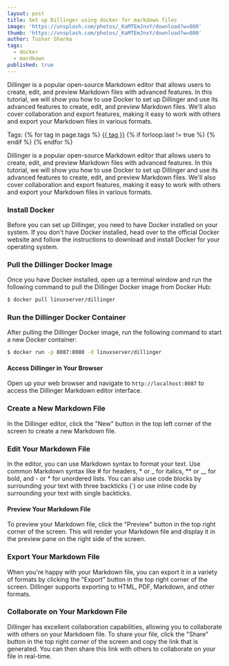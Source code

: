 ```yaml
---
layout: post
title: Set up Dillinger using docker for markdown files
image: 'https://unsplash.com/photos/_KaMTEmJnxY/download?w=800'
thumb: 'https://unsplash.com/photos/_KaMTEmJnxY/download?w=800'
author: Tushar Sharma
tags:
  - docker
  - mardkown
published: true
---
```


Dillinger is a popular open-source Markdown editor that allows users to create, edit, and preview Markdown files with advanced features. In this tutorial, we will show you how to use Docker to set up Dillinger and use its advanced features to create, edit, and preview Markdown files. We'll also cover collaboration and export features, making it easy to work with others and export your Markdown files in various formats.<!-- truncate_here -->
<p>Tags: {% for tag in page.tags %} <a class="mytag" href="/tag/{{ tag }}" title="View posts tagged with &quot;{{ tag }}&quot;">{{ tag }}</a>  {% if forloop.last != true %} {% endif %} {% endfor %} </p>


Dillinger is a popular open-source Markdown editor that allows users to create, edit, and preview Markdown files with advanced features. In this tutorial, we will show you how to use Docker to set up Dillinger and use its advanced features to create, edit, and preview Markdown files. We'll also cover collaboration and export features, making it easy to work with others and export your Markdown files in various formats.

### Install Docker

Before you can set up Dillinger, you need to have Docker installed on your system. If you don't have Docker installed, head over to the official Docker website and follow the instructions to download and install Docker for your operating system.

### Pull the Dillinger Docker Image

Once you have Docker installed, open up a terminal window and run the following command to pull the Dillinger Docker image from Docker Hub:

```bash
$ docker pull linuxserver/dillinger
```

### Run the Dillinger Docker Container

After pulling the Dillinger Docker image, run the following command to start a new Docker container:

```bash
$ docker run -p 8087:8080 -d linuxserver/dillinger
```

#### Access Dillinger in Your Browser

Open up your web browser and navigate to `http://localhost:8087` to access the Dillinger Markdown editor interface.

### Create a New Markdown File

In the Dillinger editor, click the "New" button in the top left corner of the screen to create a new Markdown file.

### Edit Your Markdown File

In the editor, you can use Markdown syntax to format your text. Use common Markdown syntax like # for headers, * or _ for italics, ** or __ for bold, and - or * for unordered lists. You can also use code blocks by surrounding your text with three backticks (`) or use inline code by surrounding your text with single backticks.

#### Preview Your Markdown File

To preview your Markdown file, click the "Preview" button in the top right corner of the screen. This will render your Markdown file and display it in the preview pane on the right side of the screen.

### Export Your Markdown File

When you're happy with your Markdown file, you can export it in a variety of formats by clicking the "Export" button in the top right corner of the screen. Dillinger supports exporting to HTML, PDF, Markdown, and other formats.

### Collaborate on Your Markdown File

Dillinger has excellent collaboration capabilities, allowing you to collaborate with others on your Markdown file. To share your file, click the "Share" button in the top right corner of the screen and copy the link that is generated. You can then share this link with others to collaborate on your file in real-time.
